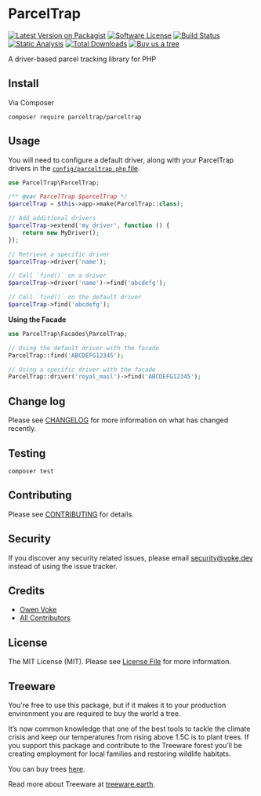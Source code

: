 # ParcelTrap

[![Latest Version on Packagist][ico-version]][link-packagist]
[![Software License][ico-license]](LICENSE.md)
[![Build Status][ico-github-actions]][link-github-actions]
[![Static Analysis][ico-static-analysis]][link-static-analysis]
[![Total Downloads][ico-downloads]][link-downloads]
[![Buy us a tree][ico-treeware-gifting]][link-treeware-gifting]

A driver-based parcel tracking library for PHP

## Install

Via Composer

```shell
composer require parceltrap/parceltrap
```

## Usage

You will need to configure a default driver, along with your ParcelTrap drivers in the [`config/parceltrap.php` file](./config/parceltrap.php).

```php
use ParcelTrap\ParcelTrap;

/** @var ParcelTrap $parcelTrap */
$parcelTrap = $this->app->make(ParcelTrap::class);

// Add additional drivers
$parcelTrap->extend('my_driver', function () {
    return new MyDriver();
});

// Retrieve a specific driver
$parcelTrap->driver('name');

// Call `find()` on a driver
$parcelTrap->driver('name')->find('abcdefg');

// Call `find()` on the default driver
$parcelTrap->find('abcdefg');
```

**Using the Facade**

```php
use ParcelTrap\Facades\ParcelTrap;

// Using the default driver with the facade
ParcelTrap::find('ABCDEFG12345');

// Using a specific driver with the facade
ParcelTrap::driver('royal_mail')->find('ABCDEFG12345');
```

## Change log

Please see [CHANGELOG](CHANGELOG.md) for more information on what has changed recently.

## Testing

```shell
composer test
```

## Contributing

Please see [CONTRIBUTING](.github/CONTRIBUTING.md) for details.

## Security

If you discover any security related issues, please email security@voke.dev instead of using the issue tracker.

## Credits

- [Owen Voke][link-author]
- [All Contributors][link-contributors]

## License

The MIT License (MIT). Please see [License File](LICENSE.md) for more information.

## Treeware

You're free to use this package, but if it makes it to your production environment you are required to buy the world a tree.

It’s now common knowledge that one of the best tools to tackle the climate crisis and keep our temperatures from rising above 1.5C is to plant trees. If you support this package and contribute to the Treeware forest you’ll be creating employment for local families and restoring wildlife habitats.

You can buy trees [here][link-treeware-gifting].

Read more about Treeware at [treeware.earth][link-treeware].

[ico-version]: https://img.shields.io/packagist/v/parceltrap/parceltrap.svg?style=flat-square
[ico-license]: https://img.shields.io/badge/license-MIT-brightgreen.svg?style=flat-square
[ico-github-actions]: https://img.shields.io/github/actions/workflow/status/parceltrap/parceltrap/tests.yml?branch=main&style=flat-square
[ico-static-analysis]: https://img.shields.io/github/actions/workflow/status/parceltrap/parceltrap/static.yml?branch=main&style=flat-square&label=Static%20Analysis
[ico-downloads]: https://img.shields.io/packagist/dt/parceltrap/parceltrap.svg?style=flat-square
[ico-treeware-gifting]: https://img.shields.io/badge/Treeware-%F0%9F%8C%B3-lightgreen?style=flat-square

[link-packagist]: https://packagist.org/packages/parceltrap/parceltrap
[link-github-actions]: https://github.com/parceltrap/parceltrap/actions
[link-static-analysis]: https://github.com/parceltrap/parceltrap/actions/workflows/static.yml
[link-downloads]: https://packagist.org/packages/parceltrap/parceltrap
[link-treeware]: https://treeware.earth
[link-treeware-gifting]: https://ecologi.com/owenvoke?gift-trees
[link-author]: https://github.com/owenvoke
[link-contributors]: ../../contributors
